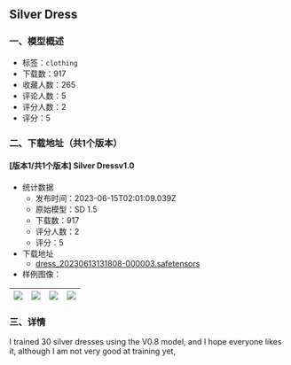 ## Silver Dress
### 一、模型概述

- 标签：`clothing`
- 下载数：917
- 收藏人数：265
- 评论人数：5
- 评分人数：2
- 评分：5

### 二、下载地址（共1个版本）

#### [版本1/共1个版本] Silver Dressv1.0

- 统计数据
  - 发布时间：2023-06-15T02:01:09.039Z
  - 原始模型：SD 1.5
  - 下载数：917
  - 评分人数：2
  - 评分：5
- 下载地址
  - [dress_20230613131808-000003.safetensors](https://civitai.com/api/download/models/96248)
- 样例图像：

| <img src="https://image.civitai.com/xG1nkqKTMzGDvpLrqFT7WA/074aed71-9116-4c04-b168-e56834c950dd/width=450/1148197.jpeg" /> | <img src="https://image.civitai.com/xG1nkqKTMzGDvpLrqFT7WA/d64754ca-d979-4c5e-99ef-c902fa1af384/width=450/1148200.jpeg" /> | <img src="https://image.civitai.com/xG1nkqKTMzGDvpLrqFT7WA/ad14ad7a-4ef6-4016-a59d-2c5183281b75/width=450/1148210.jpeg" /> | <img src="https://image.civitai.com/xG1nkqKTMzGDvpLrqFT7WA/6a15f878-9ba7-418a-8d69-bc16687cac57/width=450/1148196.jpeg" /> |
| ---- | ---- | ---- | ---- |


### 三、详情
<p>I trained 30 silver dresses using the V0.8 model, and I hope everyone likes it, although I am not very good at training yet,</p>
